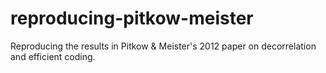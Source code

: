 reproducing-pitkow-meister
==========================

Reproducing the results in Pitkow &amp; Meister's 2012 paper on decorrelation and efficient coding.
